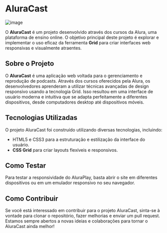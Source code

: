 # AluraCast

![image](https://github.com/DaviOliveira08/AluraCast/assets/145383748/276d7246-dfaa-402a-9bbd-9cb6146aad15)

O **AluraCast** é um projeto desenvolvido através dos cursos da Alura, uma plataforma de ensino online. O objetivo principal deste projeto é explorar e implementar o uso eficaz da ferramenta **Grid** para criar interfaces web responsivas e visualmente atraentes.

## Sobre o Projeto

O **AluraCast** é uma aplicação web voltada para o gerenciamento e reprodução de podcasts. Através dos cursos oferecidos pela Alura, os desenvolvedores aprenderam a utilizar técnicas avançadas de design responsivo usando a tecnologia Grid. Isso resultou em uma interface de usuário moderna e intuitiva que se adapta perfeitamente a diferentes dispositivos, desde computadores desktop até dispositivos móveis.

## Tecnologias Utilizadas

O projeto AluraCast foi construído utilizando diversas tecnologias, incluindo:

- HTML5 e CSS3 para a estruturação e estilização da interface do usuário.
- **CSS Grid** para criar layouts flexíveis e responsivos.

## Como Testar

Para testar a responsividade do AluraPlay, basta abrir o site em diferentes dispositivos ou em um emulador responsivo no seu navegador.

## Como Contribuir

Se você está interessado em contribuir para o projeto AluraCast, sinta-se à vontade para clonar o repositório, fazer melhorias e enviar um pull request. Estamos sempre abertos a novas ideias e colaborações para tornar o AluraCast ainda melhor!
